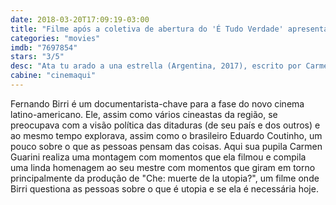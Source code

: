 ```yaml
---
date: 2018-03-20T17:09:19-03:00
title: "Filme após a coletiva de abertura do 'É Tudo Verdade' apresenta homenagem a Fernando Birri"
categories: "movies"
imdb: "7697854"
stars: "3/5"
desc: "Ata tu arado a una estrella (Argentina, 2017), escrito por Carmen Guarini, dirigido por Carmen Guarini, com Fernando Birri, Osvaldo Bayer, Carmen Papio Birri."
cabine: "cinemaqui"
---
```

Fernando Birri é um documentarista-chave para a fase do novo cinema latino-americano. Ele, assim como vários cineastas da região, se preocupava com a visão política das ditaduras (de seu país e dos outros) e ao mesmo tempo explorava, assim como o brasileiro Eduardo Coutinho, um pouco sobre o que as pessoas pensam das coisas. Aqui sua pupila Carmen Guarini realiza uma montagem com momentos que ela filmou e compila uma linda homenagem ao seu mestre com momentos que giram em torno principalmente da produção de "Che: muerte de la utopia?", um filme onde Birri questiona as pessoas sobre o que é utopia e se ela é necessária hoje.
